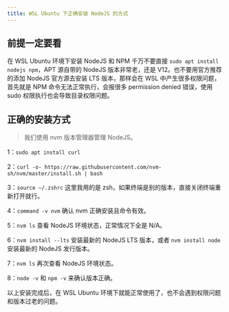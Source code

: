 ```yaml
---
title: WSL Ubuntu 下正确安装 NodeJS 的方式
---
```


## 前提一定要看

在 WSL Ubuntu 环境下安装 NodeJS 和 NPM 千万不要直接 `sudo apt install nodejs npm`，APT 源自带的 NodeJS 版本非常老，还是 V12。也不要用官方推荐的添加 NodeJS 官方源去安装 LTS 版本，那样会在 WSL 中产生很多权限问题，首先就是 NPM 命令无法正常执行，会报很多 permission denied 错误，使用 sudo 权限执行也会导致目录权限问题。

## 正确的安装方式

> 我们使用 nvm 版本管理器管理 NodeJS。

1：`sudo apt install curl`

2：`curl -o- https://raw.githubusercontent.com/nvm-sh/nvm/master/install.sh | bash`

3：`source ~/.zshrc` 这里我用的是 zsh，如果终端是别的版本，直接关闭终端重新打开就行。

4：`command -v nvm` 确认 nvm 正确安装且命令有效。

5：`nvm ls` 查看 NodeJS 环境状态，正常情况下全是 N/A。

6：`nvm install --lts` 安装最新的 NodeJS LTS 版本，或者 `nvm install node` 安装最新的 NodeJS 发行版本。

7：`nvm ls` 再次查看 NodeJS 环境状态。

8：`node -v` 和 `npm -v` 来确认版本正确。

以上安装完成后，在 WSL Ubuntu 环境下就能正常使用了，也不会遇到权限问题和版本过老的问题。
